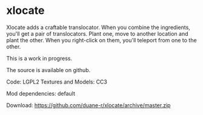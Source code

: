 # xlocate

Xlocate adds a craftable translocator. When you combine the ingredients, you'll get a pair of translocators. Plant one, move to another location and plant the other. When you right-click on them, you'll teleport from one to the other.

This is a work in progress.

The source is available on github.

Code: LGPL2
Textures and Models: CC3

Mod dependencies: default

Download: https://github.com/duane-r/xlocate/archive/master.zip
